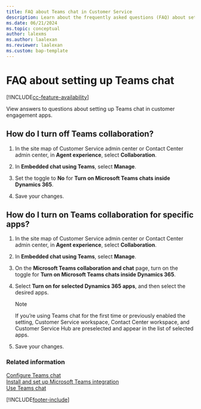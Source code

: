 ```yaml
---
title: FAQ about Teams chat in Customer Service
description: Learn about the frequently asked questions (FAQ) about setting up Teams chat in customer engagement apps.
ms.date: 06/21/2024
ms.topic: conceptual
author: lalexms
ms.author: laalexan
ms.reviewer: laalexan
ms.custom: bap-template
---
```


# FAQ about setting up Teams chat

[!INCLUDE[cc-feature-availability](../../includes/cc-feature-availability.md)]

View answers to questions about setting up Teams chat in customer engagement apps.

## How do I turn off Teams collaboration?

1. In the site map of Customer Service admin center or Contact Center admin center, in **Agent experience**, select **Collaboration**.
    
1. In **Embedded chat using Teams**, select **Manage**.
   
1. Set the toggle to **No** for **Turn on Microsoft Teams chats inside Dynamics 365**.

1. Save your changes.

## How do I turn on Teams collaboration for specific apps?

1. In the site map of Customer Service admin center or Contact Center admin center, in **Agent experience**, select **Collaboration**.
    
1. In **Embedded chat using Teams**, select **Manage**.
   
1. On the **Microsoft Teams collaboration and chat** page, turn on the toggle for **Turn on Microsoft Teams chats inside Dynamics 365**.

1. Select **Turn on for selected Dynamics 365 apps**, and then select the desired apps.

   > [!NOTE]
   > If you’re using Teams chat for the first time or previously enabled the setting, Customer Service workspace, Contact Center workspace, and Customer Service Hub are preselected and appear in the list of selected apps.

1. Save your changes.

### Related information

[Configure Teams chat](configure-teams-chat.md)  
[Install and set up Microsoft Teams integration](/dynamics365/teams-integration/teams-install-app)  
[Use Teams chat](../use/use-teams-chat.md)  
  

[!INCLUDE[footer-include](../../includes/footer-banner.md)]
